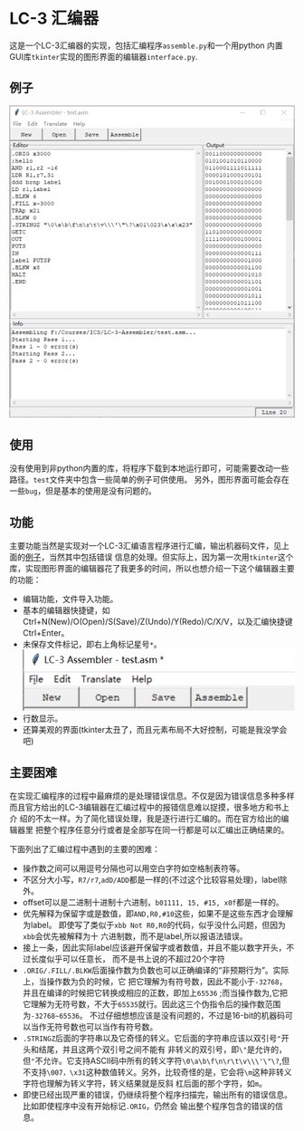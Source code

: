 # LC-3 汇编器

这是一个LC-3汇编器的实现，包括汇编程序`assemble.py`和一个用python
内置GUI库`tkinter`实现的图形界面的编辑器`interface.py`.

## 例子
![a LC-3 gui example](example/gui.png)

## 使用
没有使用到非python内置的库，将程序下载到本地运行即可，可能需要改动一些路径。`test`文件夹中包含一些简单的例子可供使用。
另外，图形界面可能会存在一些`bug`，但是基本的使用是没有问题的。

## 功能
主要功能当然是实现对一个LC-3汇编语言程序进行汇编，输出机器码文件，见上面的[例子](#例子)，当然其中包括错误
信息的处理。但实际上，因为第一次用`tkinter`这个库，实现图形界面的编辑器花了我更多的时间，所以也想介绍一下这个编辑器主要的功能：
* 编辑功能，文件导入功能。
* 基本的编辑器快捷键，如Ctrl+N(New)/O(Open)/S(Save)/Z(Undo)/Y(Redo)/C/X/V，以及汇编快捷键Ctrl+Enter。
* 未保存文件标记，即右上角标记星号`*`。
    ![star on changed file](example/star.png)
* 行数显示。
* 还算美观的界面(tkinter太丑了，而且元素布局不大好控制，可能是我没学会吧)

## 主要困难
在实现汇编程序的过程中最麻烦的是处理错误信息。不仅是因为错误信息多种多样
而且官方给出的LC-3编辑器在汇编过程中的报错信息难以捉摸，很多地方和书上介
绍的不太一样。为了简化错误处理，我是逐行进行汇编的。而在官方给出的编辑器里
把整个程序任意分行或者是全部写在同一行都是可以汇编出正确结果的。

下面列出了汇编过程中遇到的主要的困难：
* 操作数之间可以用逗号分隔也可以用空白字符如空格制表符等。
* 不区分大小写，`R7/r7`,`adD/ADD`都是一样的(不过这个比较容易处理)，label除外。
* offset可以是二进制十进制十六进制，`b01111, 15, #15, x0f`都是一样的。
* 优先解释为保留字或是数值，即`AND,R0,#10`这些，如果不是这些东西才会理解为label。
即使写了类似于`xbb Not R0,R0`的代码，似乎没什么问题，但因为`xbb`会优先被解释为十
六进制数，而不是label,所以报语法错误。
* 接上一条，因此实际label应该避开保留字或者数值，并且不能以数字开头，不过长度似乎可以任意长，
而不是书上说的不超过20个字符
* `.ORIG/.FILL/.BLKW`后面操作数为负数也可以正确编译的“非预期行为”。实际上，当操作数为负的时候，它
把它理解为有符号数，因此不能小于`-32768`，并且在编译的时候把它转换成相应的正数，即加上`65536`
;而当操作数为,它把它理解为无符号数，不大于`65535`就行。因此这三个伪指令后的操作数范围为`-32768~65536`。
不过仔细想想应该是没有问题的，不过是16-bit的机器码可以当作无符号数也可以当作有符号数。
* `.STRINGZ`后面的字符串以及它奇怪的转义。它后面的字符串应该以双引号`"`开头和结尾，并且这两个双引号之间不能有
非转义的双引号，即`\"`是允许的，但`"`不允许。它支持ASCII码中所有的转义字符`\0\a\b\f\n\r\t\v\\\'\"\?`,但
不支持`\007，\x31`这种数值转义。另外，比较奇怪的是，它会将`\m`这种非转义字符也理解为转义字符，转义结果就是反斜
杠后面的那个字符，如`m`。
* 即使已经出现严重的错误，仍继续将整个程序扫描完，输出所有的错误信息。比如即使程序中没有开始标记`.ORIG`，仍然会
输出整个程序包含的错误的信息。



